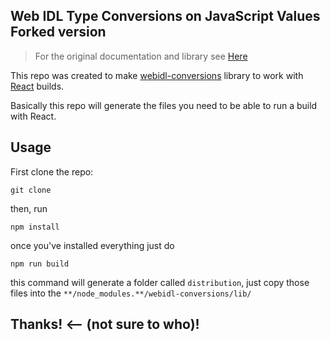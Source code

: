 ## Web IDL Type Conversions on JavaScript Values Forked version 

 > For the original documentation and library see [Here](https://github.com/jsdom/webidl-conversions)

This repo was created to make [webidl-conversions](https://github.com/jsdom/webidl-conversions) library to work with [React](https://reactjs.org/) builds.

Basically this repo will generate the files you need to be able to run a build with React.

## Usage

First clone the repo:

```
git clone
```

then, run 

```
npm install
```

once you've installed everything just do

```
npm run build
```

this command will generate a folder called `distribution`, just copy those files into the `**/node_modules.**/webidl-conversions/lib/`

## Thanks! <-- (not sure to who)!
